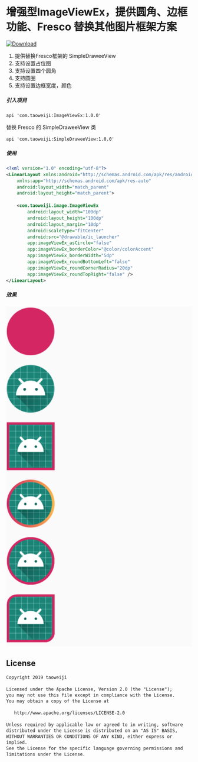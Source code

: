 

# 增强型ImageViewEx，提供圆角、边框功能、Fresco 替换其他图片框架方案

[![Download](https://api.bintray.com/packages/taoweiji/maven/ImageViewEx/images/download.svg)](https://bintray.com/taoweiji/maven/ImageViewEx/_latestVersion)

1. 提供替换Fresco框架的 SimpleDraweeView
2. 支持设置占位图
3. 支持设置四个圆角
4. 支持圆圈
5. 支持设置边框宽度，颜色

##### 引入项目

```
api 'com.taoweiji:ImageViewEx:1.0.0'
```
替换 Fresco 的 SimpleDraweeView 类
```
api 'com.taoweiji:SimpleDraweeView:1.0.0'
```

##### 使用
```xml
<?xml version="1.0" encoding="utf-8"?>
<LinearLayout xmlns:android="http://schemas.android.com/apk/res/android"
    xmlns:app="http://schemas.android.com/apk/res-auto"
    android:layout_width="match_parent"
    android:layout_height="match_parent">

    <com.taoweiji.image.ImageViewEx
        android:layout_width="100dp"
        android:layout_height="100dp"
        android:layout_margin="10dp"
        android:scaleType="fitCenter"
        android:src="@drawable/ic_launcher"
        app:imageViewEx_asCircle="false"
        app:imageViewEx_borderColor="@color/colorAccent"
        app:imageViewEx_borderWidth="5dp"
        app:imageViewEx_roundBottomLeft="false"
        app:imageViewEx_roundCornerRadius="20dp"
        app:imageViewEx_roundTopRight="false" />
</LinearLayout>

```


##### 效果
![](example_01.png)



## License

    Copyright 2019 taoweiji
    
    Licensed under the Apache License, Version 2.0 (the "License");
    you may not use this file except in compliance with the License.
    You may obtain a copy of the License at
    
       http://www.apache.org/licenses/LICENSE-2.0
    
    Unless required by applicable law or agreed to in writing, software
    distributed under the License is distributed on an "AS IS" BASIS,
    WITHOUT WARRANTIES OR CONDITIONS OF ANY KIND, either express or implied.
    See the License for the specific language governing permissions and
    limitations under the License.

